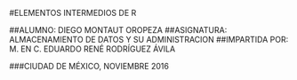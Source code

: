 #ELEMENTOS INTERMEDIOS DE R

##ALUMNO: DIEGO MONTAUT OROPEZA
##ASIGNATURA: ALMACENAMIENTO DE DATOS Y SU ADMINISTRACION
##IMPARTIDA POR: M. EN C. EDUARDO RENÉ RODRÍGUEZ ÁVILA

###CIUDAD DE MÉXICO, NOVIEMBRE 2016 
